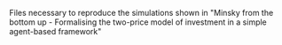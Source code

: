 Files necessary to reproduce the simulations shown in "Minsky from the bottom up - Formalising the two-price model of investment in a simple agent-based framework"
